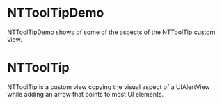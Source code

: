 # NTToolTipDemo

NTToolTipDemo shows of some of the aspects of the NTToolTip custom view.

# NTToolTip

NTToolTip is a custom view copying the visual aspect of a UIAlertView while adding an arrow that points to most UI elements.